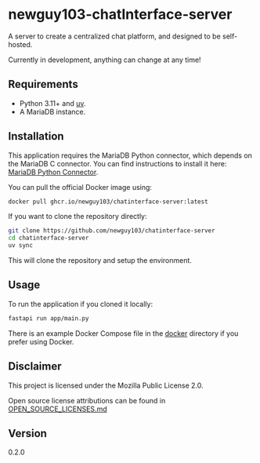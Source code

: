 # newguy103-chatInterface-server

A server to create a centralized chat platform, and designed to be self-hosted.

Currently in development, anything can change at any time!

## Requirements

* Python 3.11+ and [uv](https://docs.astral.sh/uv/).
* A MariaDB instance.

## Installation

This application requires the MariaDB Python connector, which depends on the MariaDB C connector. You can find
instructions to install it here: [MariaDB Python Connector](https://mariadb.com/docs/server/connect/programming-languages/python/install/).

You can pull the official Docker image using:

```bash
docker pull ghcr.io/newguy103/chatinterface-server:latest
```

If you want to clone the repository directly:

```bash
git clone https://github.com/newguy103/chatinterface-server
cd chatinterface-server
uv sync
```

This will clone the repository and setup the environment.

## Usage

To run the application if you cloned it locally:

```bash
fastapi run app/main.py
```

There is an example Docker Compose file in the [docker](docker/) directory if you
prefer using Docker.

## Disclaimer

This project is licensed under the Mozilla Public License 2.0.

Open source license attributions can be found in [OPEN_SOURCE_LICENSES.md](OPEN_SOURCE_LICENSES.md)

## Version

0.2.0
